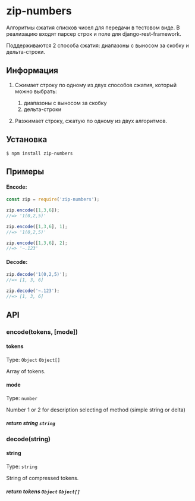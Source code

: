 # zip-numbers

Алгоритмы сжатия списков чисел для передачи в тестовом виде. В реализацию входят парсер строк и поле для django-rest-framework.

Поддерживаются 2 способа сжатия: диапазоны с выносом за скобку и дельта-строки.

## Информация

1. Сжимает строку по одному из двух способов сжатия, который можно выбрать:
    1. диапазоны с выносом за скобку
    2. дельта-строки
    
2. Разжимает строку, сжатую по одному из двух алгоритмов.

## Установка

```
$ npm install zip-numbers
```


## Примеры
#### Encode:
```js
const zip = require('zip-numbers');

zip.encode([1,3,6]);
//=> '1(0,2,5)'

zip.encode([1,3,6], 1);
//=> '1(0,2,5)'

zip.encode([1,3,6], 2);
//=> '~.123'
```
#### Decode:
```js
zip.decode('1(0,2,5)');
//=> [1, 3, 6]

zip.decode('~.123');
//=> [1, 3, 6]
```

## API
### encode(tokens, [mode])

#### tokens

Type: `Object` `Object[]`

Array of tokens.

#### mode

Type: `number`

Number 1 or 2 for description selecting of method (simple string or delta)

##### return string  `string`


### decode(string)

#### string

Type: `string`

String of compressed tokens.

##### return tokens  `Object` `Object[]`



